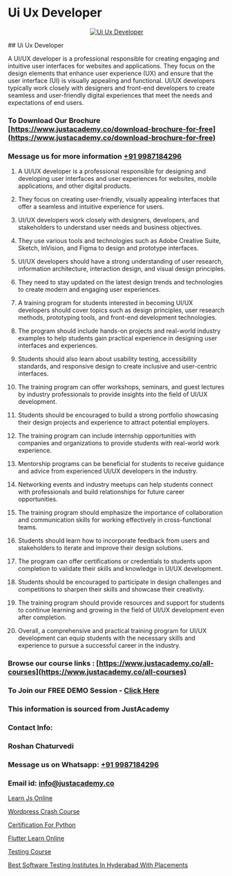 # Ui Ux Developer

<p align="center">
  <a href="https://justacademy.co/all-courses">
    <img src="https://i.ibb.co/P5KtSQ2/ui-ux.png" alt="Ui Ux Developer">
  </a>
</p>
## Ui Ux Developer

A UI/UX developer is a professional responsible for creating engaging and intuitive user interfaces for websites and applications. They focus on the design elements that enhance user experience (UX) and ensure that the user interface (UI) is visually appealing and functional. UI/UX developers typically work closely with designers and front-end developers to create seamless and user-friendly digital experiences that meet the needs and expectations of end users.
### To Download Our Brochure [https://www.justacademy.co/download-brochure-for-free](https://www.justacademy.co/download-brochure-for-free)
### Message us for more information [+91 9987184296](https://api.whatsapp.com/send?phone=919987184296)
1) A UI/UX developer is a professional responsible for designing and developing user interfaces and user experiences for websites, mobile applications, and other digital products.

2) They focus on creating user-friendly, visually appealing interfaces that offer a seamless and intuitive experience for users.

3) UI/UX developers work closely with designers, developers, and stakeholders to understand user needs and business objectives.

4) They use various tools and technologies such as Adobe Creative Suite, Sketch, InVision, and Figma to design and prototype interfaces.

5) UI/UX developers should have a strong understanding of user research, information architecture, interaction design, and visual design principles.

6) They need to stay updated on the latest design trends and technologies to create modern and engaging user experiences.

7) A training program for students interested in becoming UI/UX developers should cover topics such as design principles, user research methods, prototyping tools, and front-end development technologies.

8) The program should include hands-on projects and real-world industry examples to help students gain practical experience in designing user interfaces and experiences.

9) Students should also learn about usability testing, accessibility standards, and responsive design to create inclusive and user-centric interfaces.

10) The training program can offer workshops, seminars, and guest lectures by industry professionals to provide insights into the field of UI/UX development.

11) Students should be encouraged to build a strong portfolio showcasing their design projects and experience to attract potential employers.

12) The training program can include internship opportunities with companies and organizations to provide students with real-world work experience.

13) Mentorship programs can be beneficial for students to receive guidance and advice from experienced UI/UX developers in the industry.

14) Networking events and industry meetups can help students connect with professionals and build relationships for future career opportunities.

15) The training program should emphasize the importance of collaboration and communication skills for working effectively in cross-functional teams.

16) Students should learn how to incorporate feedback from users and stakeholders to iterate and improve their design solutions.

17) The program can offer certifications or credentials to students upon completion to validate their skills and knowledge in UI/UX development.

18) Students should be encouraged to participate in design challenges and competitions to sharpen their skills and showcase their creativity.

19) The training program should provide resources and support for students to continue learning and growing in the field of UI/UX development even after completion.

20) Overall, a comprehensive and practical training program for UI/UX development can equip students with the necessary skills and experience to pursue a successful career in the industry.

### Browse our course links : [https://www.justacademy.co/all-courses](https://www.justacademy.co/all-courses) 
### To Join our FREE DEMO Session - [Click Here](https://www.justacademy.co/register-for-course-demo)


### This information is sourced from JustAcademy
### Contact Info:
### Roshan Chaturvedi
### Message us on Whatsapp: [+91 9987184296](https://api.whatsapp.com/send?phone=919987184296)
### Email id: [info@justacademy.co](mailto:info@justacademy.co)
                
[Learn Js Online](https://www.linkedin.com/pulse/learn-js-online-justacademy-mumbai-so05c?trackingId=nkknCVLKQtGXYbVlDOlUTA%3D%3D&lipi=urn%3Ali%3Apage%3Ad_flagship3_showcase_admin%3Bwznj2UNcTieGGkSiw6VF5Q%3D%3D)

[Wordpress Crash Course](https://www.linkedin.com/pulse/wordpress-crash-course-justacademy-pune-ajwhc/)

[Certification For Python](https://medium.com/@ranepooja/certification-for-python-e93df281c281)

[Flutter Learn Online](https://medium.com/@akanshapatil/flutter-learn-online-25ed0d008a7c)

[Testing Course](https://justacademyin.github.io/justacademy/testing-course)

[Best Software Testing Institutes In Hyderabad With Placements](https://justacademyin.github.io/justacademy/best-software-testing-institutes-in-hyderabad-with-placements)

